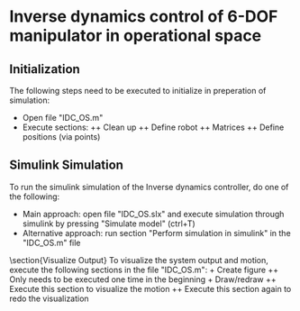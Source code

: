 # Inverse dynamics control of 6-DOF manipulator in operational space
## Initialization 
The following steps need to be executed to initialize in preperation of simulation:
+ Open file "IDC\_OS.m"
+ Execute sections:
++ Clean up
++ Define robot
++ Matrices
++ Define positions (via points)

## Simulink Simulation
To run the simulink simulation of the Inverse dynamics controller, do one of the following:
+ Main approach: open file "IDC\_OS.slx" and execute simulation through simulink by pressing "Simulate model" (ctrl+T)
+ Alternative approach: run section "Perform simulation in simulink" in the "IDC\_OS.m" file

\section{Visualize Output}
To visualize the system output and motion, execute the following sections in the file "IDC\_OS.m":
    + Create figure 
        ++ Only needs to be executed one time in the beginning
    + Draw/redraw
        ++ Execute this section to visualize the motion
        ++ Execute this section again to redo the visualization
